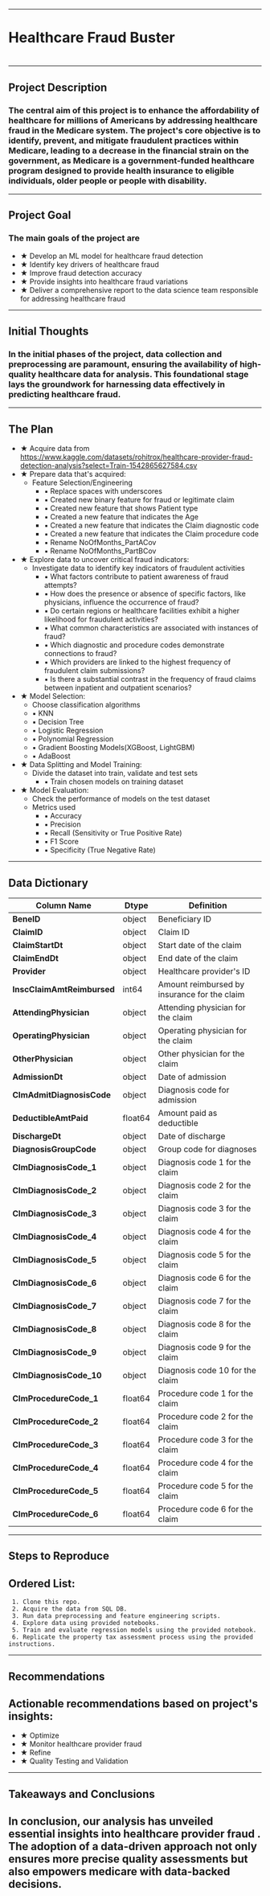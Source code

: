 --------------------------------------------------------------------------------------------------------------------------------------------------------------------------------------------------------------------------------------------------------------------------------------------------------------------------------------------------
#                                                                                                                                                                      #
# Healthcare Fraud Buster                                            
#                                                                                                                                                                      # 
--------------------------------------------------------------------------------------------------------------------------------------------------------------------------------------------------------------------------------------------------------------------------------------------------------------------------------------------------

## **Project Description** 

###  The central aim of this project is to enhance the affordability of healthcare for millions of Americans by addressing healthcare fraud in the Medicare system. The project's core objective is to identify, prevent, and mitigate fraudulent practices within Medicare, leading to a decrease in the financial strain on the government, as Medicare is a government-funded healthcare program designed to provide health insurance to eligible individuals, older people or people with disability.
-------------------------------------------------------------------------------------------------------------------------------------------------------------------------

## **Project Goal** 

###  The main goals of the project are
  - &#9733; Develop an ML model for healthcare fraud detection
  - &#9733; Identify key drivers of healthcare fraud
  - &#9733; Improve fraud detection accuracy
  - &#9733; Provide insights into healthcare fraud variations
  - &#9733; Deliver a comprehensive report to the data science team responsible for addressing healthcare fraud  


-------------------------------------------------------------------------------------------------------------------------------------------------------------------------


## **Initial Thoughts**

###    In the initial phases of the project, data collection and preprocessing are paramount, ensuring the availability of high-quality healthcare data for analysis. This foundational stage lays the groundwork for harnessing data effectively in predicting healthcare fraud.

-------------------------------------------------------------------------------------------------------------------------------------------------------------------------


## **The Plan**
- &#9733; Acquire data from https://www.kaggle.com/datasets/rohitrox/healthcare-provider-fraud-detection-analysis?select=Train-1542865627584.csv
- &#9733; Prepare data that's acquired:
  -  Feature Selection/Engineering
     - &#9642; Replace spaces with underscores
     - &#9642; Created new binary feature for fraud or legitimate claim 
     - &#9642; Created new feature that shows Patient type 
     - &#9642; Created a new feature that indicates the Age 
     - &#9642; Created a new feature that indicates the Claim diagnostic code
     - &#9642; Created a new feature that indicates the Claim procedure code
     - &#9642; Rename NoOfMonths_PartACov
     - &#9642; Rename NoOfMonths_PartBCov   
- &#9733; Explore data to uncover critical fraud indicators:
  -  Investigate data to identify key indicators of fraudulent activities
     - &#9642; What factors contribute to patient awareness of fraud attempts?
     - &#9642; How does the presence or absence of specific factors, like physicians, influence the occurrence of fraud?
     - &#9642; Do certain regions or healthcare facilities exhibit a higher likelihood for fraudulent activities?
     - &#9642; What common characteristics are associated with instances of fraud?
     - &#9642; Which diagnostic and procedure codes demonstrate connections to fraud?
     - &#9642; Which providers are linked to the highest frequency of fraudulent claim submissions?
     - &#9642; Is there a substantial contrast in the frequency of fraud claims between inpatient and outpatient scenarios?
- &#9733; Model Selection:
  -   Choose classification algorithms
     - &#9642; KNN
     - &#9642; Decision Tree
     - &#9642; Logistic Regression
     - &#9642; Polynomial Regression
     - &#9642; Gradient Boosting Models(XGBoost, LightGBM)
     - &#9642; AdaBoost
- &#9733; Data Splitting and Model Training:
  -  Divide the dataset into train, validate and test sets
     - &#9642; Train chosen models on training dataset
- &#9733; Model Evaluation:
  -   Check the performance of models on the test dataset
  - Metrics used
     - &#9642; Accuracy
     - &#9642; Precision
     - &#9642; Recall (Sensitivity or True Positive Rate)
     - &#9642; F1 Score
     - &#9642; Specificity (True Negative Rate)

-------------------------------------------------------------------------------------------------------------------------------------------------------------------------


## **Data Dictionary** 



| Column Name               | Dtype           | Definition                                            |
|---------------------------|-----------------|-------------------------------------------------------|
| **BeneID**                | object          | Beneficiary ID                                        |
| **ClaimID**               | object          | Claim ID                                              |
| **ClaimStartDt**          | object          | Start date of the claim                               |
| **ClaimEndDt**            | object          | End date of the claim                                 |
| **Provider**              | object          | Healthcare provider's ID                              |
| **InscClaimAmtReimbursed**| int64           | Amount reimbursed by insurance for the claim         |
| **AttendingPhysician**    | object          | Attending physician for the claim                     |
| **OperatingPhysician**    | object          | Operating physician for the claim                     |
| **OtherPhysician**        | object          | Other physician for the claim                         |
| **AdmissionDt**           | object          | Date of admission                                     |
| **ClmAdmitDiagnosisCode** | object          | Diagnosis code for admission                          |
| **DeductibleAmtPaid**     | float64         | Amount paid as deductible                             |
| **DischargeDt**           | object          | Date of discharge                                     |
| **DiagnosisGroupCode**    | object          | Group code for diagnoses                              |
| **ClmDiagnosisCode_1**    | object          | Diagnosis code 1 for the claim                        |
| **ClmDiagnosisCode_2**    | object          | Diagnosis code 2 for the claim                        |
| **ClmDiagnosisCode_3**    | object          | Diagnosis code 3 for the claim                        |
| **ClmDiagnosisCode_4**    | object          | Diagnosis code 4 for the claim                        |
| **ClmDiagnosisCode_5**    | object          | Diagnosis code 5 for the claim                        |
| **ClmDiagnosisCode_6**    | object          | Diagnosis code 6 for the claim                        |
| **ClmDiagnosisCode_7**    | object          | Diagnosis code 7 for the claim                        |
| **ClmDiagnosisCode_8**    | object          | Diagnosis code 8 for the claim                        |
| **ClmDiagnosisCode_9**    | object          | Diagnosis code 9 for the claim                        |
| **ClmDiagnosisCode_10**   | object          | Diagnosis code 10 for the claim                       |
| **ClmProcedureCode_1**    | float64         | Procedure code 1 for the claim                        |
| **ClmProcedureCode_2**    | float64         | Procedure code 2 for the claim                        |
| **ClmProcedureCode_3**    | float64         | Procedure code 3 for the claim                        |
| **ClmProcedureCode_4**    | float64         | Procedure code 4 for the claim                        |
| **ClmProcedureCode_5**    | float64         | Procedure code 5 for the claim                        |
| **ClmProcedureCode_6**    | float64         | Procedure code 6 for the claim                        |


-------------------------------------------------------------------------------------------------------------------------------------------------------------------------


## **Steps to Reproduce** 

## Ordered List:
     1. Clone this repo.
     2. Acquire the data from SQL DB.
     3. Run data preprocessing and feature engineering scripts.
     4. Explore data using provided notebooks.
     5. Train and evaluate regression models using the provided notebook.
     6. Replicate the property tax assessment process using the provided instructions.

-------------------------------------------------------------------------------------------------------------------------------------------------------------------------


## **Recommendations**

## Actionable recommendations based on project's insights:
- &#9733; Optimize 
- &#9733; Monitor healthcare provider fraud 
- &#9733; Refine 
- &#9733; Quality Testing and Validation

-------------------------------------------------------------------------------------------------------------------------------------------------------------------------


## **Takeaways and Conclusions**
In conclusion, our analysis has unveiled essential insights into healthcare provider fraud . The adoption of a data-driven approach not only ensures more precise quality assessments but also empowers medicare with data-backed decisions.
-------------------------------------------------------------------------------------------------------------------------------------------------------------------------